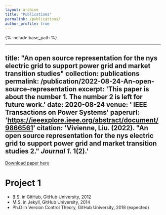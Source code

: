 ```yaml
---
layout: archive
title: "Publications"
permalink: /publications/
author_profile: true
---
```


{% include base_path %}

---
title: "An open source representation for the nys electric grid to support power grid and market transition studies"
collection: publications
permalink: /publication/2022-08-24-An-open-source-representation
excerpt: 'This paper is about the number 1. The number 2 is left for future work.'
date: 2020-08-24
venue: ' IEEE Transactions on Power Systems'
paperurl: 'https://ieeexplore.ieee.org/abstract/document/9866561'
citation: 'Vivienne, Liu. (2022). &quot;An open source representation for the nys electric grid to support power grid and market transition studies 2.&quot; <i>Journal 1</i>. 1(2).'
---

[Download paper here]([http://academicpages.github.io/files/paper1.pdf](https://ieeexplore.ieee.org/abstract/document/9866561))

Project 1
======
* B.S. in GitHub, GitHub University, 2012
* M.S. in Jekyll, GitHub University, 2014
* Ph.D in Version Control Theory, GitHub University, 2018 (expected)

